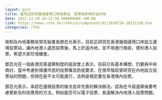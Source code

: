 ```yaml
---
layout: post
title: 當局正研究幾個邊境口岸設票站　投票後即時折返內地
date: 2021-11-20 16:22:58.000000000 +08:00
link: https://news.rthk.hk/rthk/ch/component/k2/1620734-20211120.htm
categories: rthk
---
```


政制及內地事務局常任秘書長鄧忍光表示，目前正研究在香港幾個邊境口岸設立邊境投票站，讓內地港人選民投票後，馬上折返內地，並不用進行檢疫，便利港人投票，希望大家珍惜機會。

鄧忍光在一個香港完善選舉制度的座談會上表示，目前已有基本構想，仍要與中央商討，當中考慮到保護市民的投票權及防疫要求，在很早階段曾研究在內地設立投票站的問題，但現在是不太可能進行，法例是規定要在香港境內投票。

鄧忍光表示，承認在邊境投票的做法並非完善的解決辦法，認為在今屆選舉後要考慮更新及科技應用的方法，例如是否可以電子投票，長遠解決內地港人投票問題。
